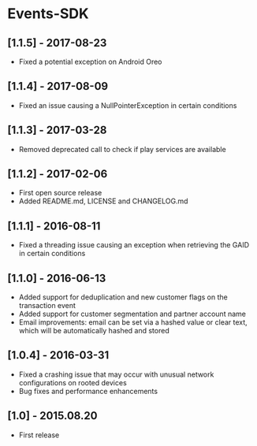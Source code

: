 # Events-SDK

## [1.1.5] - 2017-08-23
- Fixed a potential exception on Android Oreo

## [1.1.4] - 2017-08-09
- Fixed an issue causing a NullPointerException in certain conditions

## [1.1.3] - 2017-03-28
- Removed deprecated call to check if play services are available

## [1.1.2] - 2017-02-06
- First open source release
- Added README.md, LICENSE and CHANGELOG.md

## [1.1.1] - 2016-08-11
- Fixed a threading issue causing an exception when retrieving the GAID in certain conditions

## [1.1.0] - 2016-06-13
- Added support for deduplication and new customer flags on the transaction event
- Added support for customer segmentation and partner account name
- Email improvements: email can be set via a hashed value or clear text, which will be automatically hashed and stored

## [1.0.4] - 2016-03-31
- Fixed a crashing issue that may occur with unusual network configurations on rooted devices
- Bug fixes and performance enhancements

## [1.0] - 2015.08.20
-  First release

